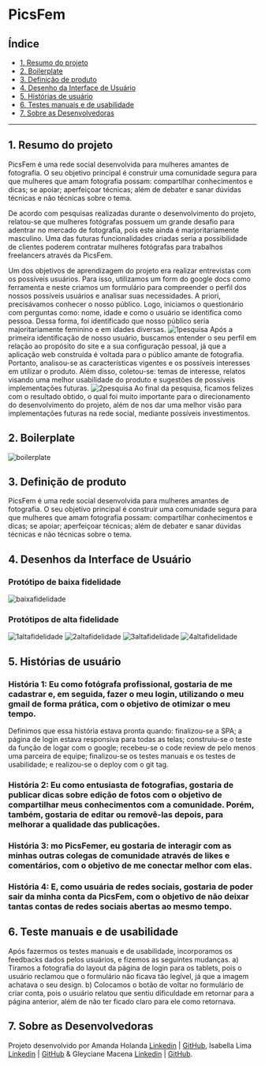 # PicsFem

## Índice

* [1. Resumo do projeto](#1-resumo-do-projeto)
* [2. Boilerplate](#2-boilerplate)
* [3. Definição de produto](#3-definição-de-produto)
* [4. Desenho da Interface de Usuário](#4-desenho-da-interface-de-usuário)
* [5. Histórias de usuário](#5-histórias-de-usuário)
* [6. Testes manuais e de usabilidade](#6-testes-manuais-e-de-usabilidade)
* [7. Sobre as Desenvolvedoras](#7-sobre-as-desenvolvedoras)

***

## 1. Resumo do projeto

PicsFem é uma rede social desenvolvida para mulheres amantes de fotografia. O seu objetivo principal é construir uma comunidade segura para que mulheres que amam fotografia possam: compartilhar conhecimentos e dicas; se apoiar; aperfeiçoar técnicas; além de debater e sanar dúvidas técnicas e não técnicas sobre o tema.

De acordo com pesquisas realizadas durante o desenvolvimento do projeto, relatou-se que mulheres fotógrafas possuem um grande desafio para adentrar no mercado de fotografia, pois este ainda é marjoritariamente masculino. Uma das futuras funcionalidades criadas seria a possibilidade de clientes poderem contratar mulheres fotógrafas para trabalhos freelancers através da PicsFem.

Um dos objetivos de aprendizagem do projeto era realizar entrevistas com os possíveis usuários. Para isso, utilizamos um form do google docs como ferramenta e neste criamos um formulário para compreender o perfil dos nossos possíveis usuários e analisar suas necessidades.
A priori, precisávamos conhecer o nosso público. Logo, iniciamos o questionário com perguntas como: nome, idade e como o usuário se identifica como pessoa. Dessa forma, foi identificado que nosso público seria majoritariamente feminino e em idades diversas.
![1pesquisa](1-pesquisa.png)
Após a primeira identificação de nosso usuário, buscamos entender o seu perfil em relação ao propósito do site e a sua configuração pessoal, já que a aplicação web construída é voltada para o público amante de fotografia. Portanto, analisou-se as características vigentes e os possíveis interesses em utilizar o produto. Além disso, coletou-se: temas de interesse, relatos visando uma melhor usabilidade do produto e sugestões de possíveis implementações futuras. 
![2pesquisa](2-pesquisa.PNG)
Ao final da pesquisa, ficamos felizes com o resultado obtido, o qual foi muito importante para o direcionamento do desenvolvimento do projeto, além de nos dar uma melhor visão para implementações futuras na rede social, mediante possíveis investimentos.

## 2. Boilerplate

![boilerplate](src/img/boilerplatee.png)


## 3. Definição de produto

PicsFem é uma rede social desenvolvida para mulheres amantes de fotografia. O seu objetivo principal é construir uma comunidade segura para que mulheres que amam fotografia possam: compartilhar conhecimentos e dicas; se apoiar; aperfeiçoar técnicas; além de debater e sanar dúvidas técnicas e não técnicas sobre o tema.

## 4. Desenhos da Interface de Usuário

### Protótipo de baixa fidelidade

![baixafidelidade](baixa-fidelidade.png)

### Protótipos de alta fidelidade

![1altafidelidade](1-altafidelidade.png)
![2altafidelidade](2-altafidelidade.png)
![3altafidelidade](3-altafidelidade.png)
![4altafidelidade](4-altafidelidade.png)

## 5. Histórias de usuário

### História 1: Eu como fotógrafa profissional, gostaria de me cadastrar e, em seguida, fazer o meu login, utilizando o meu gmail de forma prática, com o objetivo de otimizar o meu tempo.
Definimos que essa história estava pronta quando: finalizou-se a SPA; a página de login estava responsiva para todas as telas; construiu-se o teste da função de logar com o google; recebeu-se o code review de pelo menos uma parceira de equipe; finalizou-se os testes manuais e os testes de usabilidade; e realizou-se o deploy com o git tag.

### História 2: Eu como entusiasta de fotografias, gostaria de publicar dicas sobre edição de fotos com o objetivo de compartilhar meus conhecimentos com a comunidade. Porém, também, gostaria de editar ou removê-las depois, para melhorar a qualidade das publicações.

### História 3: mo PicsFemer, eu gostaria de interagir com as minhas outras colegas de comunidade através de likes e comentários, com o objetivo de me conectar melhor com elas.

### História 4: E, como usuária de redes sociais, gostaria de poder sair da minha conta da PicsFem, com o objetivo de não deixar tantas contas de redes sociais abertas ao mesmo tempo. 

## 6. Teste manuais e de usabilidade
Após fazermos os testes manuais e de usabilidade, incorporamos os feedbacks dados pelos usuários, e fizemos as seguintes mudanças.
a) Tiramos a fotografia do layout da página de login para os tablets, pois o usuário reclamou que o formulário não ficava tão legível, já que a imagem achatava o seu design.
b) Colocamos o botão de voltar no formulário de criar conta, pois o usuário relatou que sentiu dificuldade em retornar para a página anterior, além de não ter ficado claro para ele como retornava.

## 7. Sobre as Desenvolvedoras
Projeto desenvolvido por Amanda Holanda [Linkedin](https://www.linkedin.com/in/amandaholanda/) | [GitHub](https://github.com/amanda-holanda), Isabella Lima [Linkedin]() | [GitHub]() & Gleyciane Macena [Linkedin]() | [GitHub]().




